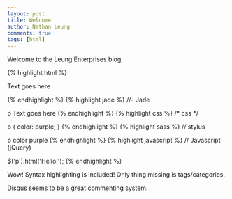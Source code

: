 ```yaml
---
layout: post
title: Welcome
author: Nathan Leung
comments: true
tags: [html]
---
```

Welcome to the Leung Enterprises blog.

{% highlight html %}
<!-- HTML -->

<p>Text goes here</p>
{% endhighlight %}
{% highlight jade %}
//- Jade

p Text goes here
{% endhighlight %}
{% highlight css %}
/* css */

p {
  color: purple;
}
{% endhighlight %}
{% highlight sass %}
// stylus

p
  color purple
{% endhighlight %}
{% highlight javascript %}
// Javascript (jQuery)

$('p').html('Hello!');
{% endhighlight %}

Wow!  Syntax highlighting is included!  Only thing missing is tags/categories.

[Disqus](http://disqus.com) seems to be a great commenting system.
